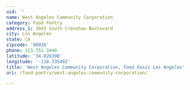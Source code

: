 ```yaml
---
uid: ''
name: West Angeles Community Corporation
category: Food Pantry
address_1: 3045 South Crenshaw Boulevard
city: Los Angeles
state: CA
zipcode: '90016'
phone: 323.751.3440
latitude: '34.026398'
longitude: '-118.335492'
title: 'West Angeles Community Corporation, Food Oasis Los Angeles'
uri: /food-pantry/west-angeles-community-corporation/

---
```

